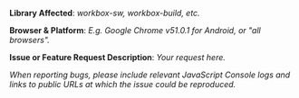 **Library Affected**:
*workbox-sw, workbox-build, etc.*

**Browser & Platform**:
*E.g. Google Chrome v51.0.1 for Android, or "all browsers".*

**Issue or Feature Request Description**:
*Your request here.*

*When reporting bugs, please include relevant JavaScript Console logs and links to public URLs at which the issue could be reproduced.*
